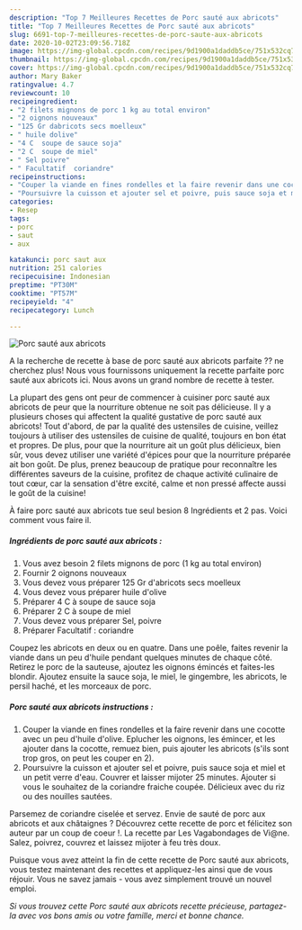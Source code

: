```yaml
---
description: "Top 7 Meilleures Recettes de Porc sauté aux abricots"
title: "Top 7 Meilleures Recettes de Porc sauté aux abricots"
slug: 6691-top-7-meilleures-recettes-de-porc-saute-aux-abricots
date: 2020-10-02T23:09:56.718Z
image: https://img-global.cpcdn.com/recipes/9d1900a1daddb5ce/751x532cq70/porc-saute-aux-abricots-photo-principale-de-la-recette.jpg
thumbnail: https://img-global.cpcdn.com/recipes/9d1900a1daddb5ce/751x532cq70/porc-saute-aux-abricots-photo-principale-de-la-recette.jpg
cover: https://img-global.cpcdn.com/recipes/9d1900a1daddb5ce/751x532cq70/porc-saute-aux-abricots-photo-principale-de-la-recette.jpg
author: Mary Baker
ratingvalue: 4.7
reviewcount: 10
recipeingredient:
- "2 filets mignons de porc 1 kg au total environ"
- "2 oignons nouveaux"
- "125 Gr dabricots secs moelleux"
- " huile dolive"
- "4 C  soupe de sauce soja"
- "2 C  soupe de miel"
- " Sel poivre"
- " Facultatif  coriandre"
recipeinstructions:
- "Couper la viande en fines rondelles et la faire revenir dans une cocotte avec un peu d&#39;huile d&#39;olive. Eplucher les oignons, les émincer, et les ajouter dans la cocotte, remuez bien, puis ajouter les abricots (s&#39;ils sont trop gros, on peut les couper en 2)."
- "Poursuivre la cuisson et ajouter sel et poivre, puis sauce soja et miel et un petit verre d&#39;eau. Couvrer et laisser mijoter 25 minutes. Ajouter si vous le souhaitez de la coriandre fraiche coupée. Délicieux avec du riz ou des nouilles sautées."
categories:
- Resep
tags:
- porc
- saut
- aux

katakunci: porc saut aux 
nutrition: 251 calories
recipecuisine: Indonesian
preptime: "PT30M"
cooktime: "PT57M"
recipeyield: "4"
recipecategory: Lunch

---
```



![Porc sauté aux abricots](https://img-global.cpcdn.com/recipes/9d1900a1daddb5ce/751x532cq70/porc-saute-aux-abricots-photo-principale-de-la-recette.jpg)

A la recherche de recette à base de porc sauté aux abricots parfaite ?? ne cherchez plus! Nous vous fournissons uniquement la recette parfaite porc sauté aux abricots ici. Nous avons un grand nombre de recette à tester.

La plupart des gens ont peur de commencer à cuisiner porc sauté aux abricots de peur que la nourriture obtenue ne soit pas délicieuse. Il y a plusieurs choses qui affectent la qualité gustative de porc sauté aux abricots! Tout d'abord, de par la qualité des ustensiles de cuisine, veillez toujours à utiliser des ustensiles de cuisine de qualité, toujours en bon état et propres. De plus, pour que la nourriture ait un goût plus délicieux, bien sûr, vous devez utiliser une variété d'épices pour que la nourriture préparée ait bon goût. De plus, prenez beaucoup de pratique pour reconnaître les différentes saveurs de la cuisine, profitez de chaque activité culinaire de tout cœur, car la sensation d'être excité, calme et non pressé affecte aussi le goût de la cuisine!

<!--inarticleads1-->

À faire porc sauté aux abricots tue seul besion 8 Ingrédients et 2 pas. Voici comment vous faire il.

##### Ingrédients de porc sauté aux abricots :

1. Vous avez besoin 2 filets mignons de porc (1 kg au total environ)
1. Fournir 2 oignons nouveaux
1. Vous devez vous préparer 125 Gr d&#39;abricots secs moelleux
1. Vous devez vous préparer  huile d&#39;olive
1. Préparer 4 C à soupe de sauce soja
1. Préparer 2 C à soupe de miel
1. Vous devez vous préparer  Sel, poivre
1. Préparer  Facultatif : coriandre


Coupez les abricots en deux ou en quatre. Dans une poêle, faites revenir la viande dans un peu d&#39;huile pendant quelques minutes de chaque côté. Retirez le porc de la sauteuse, ajoutez les oignons émincés et faites-les blondir. Ajoutez ensuite la sauce soja, le miel, le gingembre, les abricots, le persil haché, et les morceaux de porc. 

<!--inarticleads2-->

##### Porc sauté aux abricots instructions :

1. Couper la viande en fines rondelles et la faire revenir dans une cocotte avec un peu d&#39;huile d&#39;olive. Eplucher les oignons, les émincer, et les ajouter dans la cocotte, remuez bien, puis ajouter les abricots (s&#39;ils sont trop gros, on peut les couper en 2).
1. Poursuivre la cuisson et ajouter sel et poivre, puis sauce soja et miel et un petit verre d&#39;eau. Couvrer et laisser mijoter 25 minutes. Ajouter si vous le souhaitez de la coriandre fraiche coupée. Délicieux avec du riz ou des nouilles sautées.


Parsemez de coriandre ciselée et servez. Envie de sauté de porc aux abricots et aux châtaignes ? Découvrez cette recette de porc et félicitez son auteur par un coup de coeur !. La recette par Les Vagabondages de Vi@ne. Salez, poivrez, couvrez et laissez mijoter à feu très doux. 

<!--inarticleads1-->

<p>
Puisque vous avez atteint la fin de cette recette de Porc sauté aux abricots, vous testez maintenant des recettes et appliquez-les ainsi que de vous réjouir. Vous ne savez jamais - vous avez simplement trouvé un nouvel emploi.
</p>

<p>
<i>Si vous trouvez cette Porc sauté aux abricots recette précieuse, partagez-la avec vos bons amis ou votre famille, merci et bonne chance.</i>
</p>
